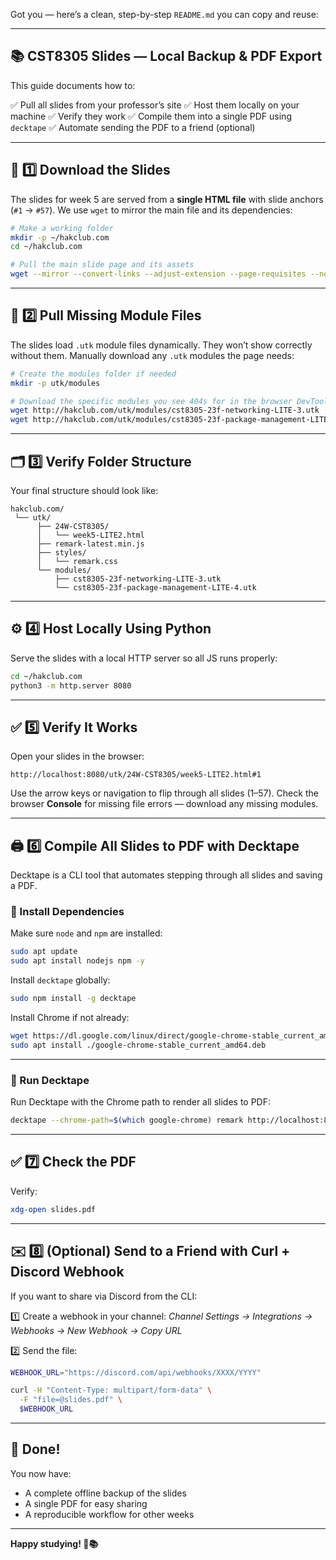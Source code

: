 Got you — here’s a clean, step-by-step `README.md` you can copy and reuse:

---

## 📚 CST8305 Slides — Local Backup & PDF Export

This guide documents how to:

✅ Pull all slides from your professor’s site
✅ Host them locally on your machine
✅ Verify they work
✅ Compile them into a single PDF using `decktape`
✅ Automate sending the PDF to a friend (optional)

---

## 📂 1️⃣ Download the Slides

The slides for week 5 are served from a **single HTML file** with slide anchors (`#1` → `#57`).
We use `wget` to mirror the main file and its dependencies:

```bash
# Make a working folder
mkdir -p ~/hakclub.com
cd ~/hakclub.com

# Pull the main slide page and its assets
wget --mirror --convert-links --adjust-extension --page-requisites --no-parent http://hakclub.com/utk/24W-CST8305/week5-LITE2.html
```

---

## 📂 2️⃣ Pull Missing Module Files

The slides load `.utk` module files dynamically.
They won’t show correctly without them.
Manually download any `.utk` modules the page needs:

```bash
# Create the modules folder if needed
mkdir -p utk/modules

# Download the specific modules you see 404s for in the browser DevTools
wget http://hakclub.com/utk/modules/cst8305-23f-networking-LITE-3.utk -P utk/modules/
wget http://hakclub.com/utk/modules/cst8305-23f-package-management-LITE-4.utk -P utk/modules/
```

---

## 🗂 3️⃣ Verify Folder Structure

Your final structure should look like:

```
hakclub.com/
 └── utk/
      ├── 24W-CST8305/
      │   └── week5-LITE2.html
      ├── remark-latest.min.js
      ├── styles/
      │   └── remark.css
      └── modules/
          ├── cst8305-23f-networking-LITE-3.utk
          └── cst8305-23f-package-management-LITE-4.utk
```

---

## ⚙️ 4️⃣ Host Locally Using Python

Serve the slides with a local HTTP server so all JS runs properly:

```bash
cd ~/hakclub.com
python3 -m http.server 8080
```

---

## ✅ 5️⃣ Verify It Works

Open your slides in the browser:

```
http://localhost:8080/utk/24W-CST8305/week5-LITE2.html#1
```

Use the arrow keys or navigation to flip through all slides (1–57).
Check the browser **Console** for missing file errors — download any missing modules.

---

## 🖨️ 6️⃣ Compile All Slides to PDF with Decktape

Decktape is a CLI tool that automates stepping through all slides and saving a PDF.

### 📌 Install Dependencies

Make sure `node` and `npm` are installed:

```bash
sudo apt update
sudo apt install nodejs npm -y
```

Install `decktape` globally:

```bash
sudo npm install -g decktape
```

Install Chrome if not already:

```bash
wget https://dl.google.com/linux/direct/google-chrome-stable_current_amd64.deb
sudo apt install ./google-chrome-stable_current_amd64.deb
```

---

### 📌 Run Decktape

Run Decktape with the Chrome path to render all slides to PDF:

```bash
decktape --chrome-path=$(which google-chrome) remark http://localhost:8080/utk/24W-CST8305/week5-LITE2.html slides.pdf
```

---

## ✅ 7️⃣ Check the PDF

Verify:

```bash
xdg-open slides.pdf
```

---

## ✉️ 8️⃣ (Optional) Send to a Friend with Curl + Discord Webhook

If you want to share via Discord from the CLI:

1️⃣ Create a webhook in your channel:
*Channel Settings → Integrations → Webhooks → New Webhook → Copy URL*

2️⃣ Send the file:

```bash
WEBHOOK_URL="https://discord.com/api/webhooks/XXXX/YYYY"

curl -H "Content-Type: multipart/form-data" \
  -F "file=@slides.pdf" \
  $WEBHOOK_URL
```

---

## 🎉 Done!

You now have:

* A complete offline backup of the slides
* A single PDF for easy sharing
* A reproducible workflow for other weeks

---

**Happy studying! 🐧📚**

